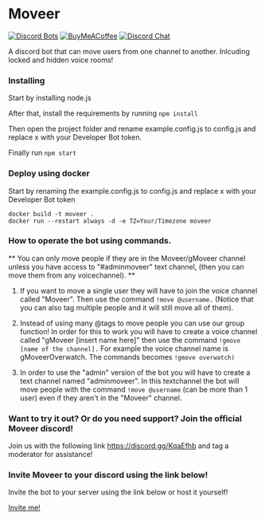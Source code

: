 
# Moveer
[![Discord Bots](https://discordbots.org/api/widget/status/400724460203802624.svg?noavatar=true)](https://discordbots.org/bot/400724460203802624)
[![BuyMeACoffee](https://img.shields.io/badge/BuyMeACoffee-Donate-ff813f.svg?logo=CoffeeScript&style=flat-square)](https://www.buymeacoffee.com/Moveer)
[![Discord Chat](https://img.shields.io/discord/546695271242006549.svg)](https://discord.gg/KqaEfhb)

A discord bot that can move users from one channel to another. Inlcuding locked and hidden voice rooms!

### Installing

Start by installing node.js

After that, install the requirements by running ```npm install```

Then open the project folder and rename example.config.js to config.js and replace x with your Developer Bot token.

Finally run ```npm start```

### Deploy using docker

Start by renaming the example.config.js to config.js and replace x with your Developer Bot token
```
docker build -t moveer .
docker run --restart always -d -e TZ=Your/Timezone moveer
```

### How to operate the bot using commands.

** You can only move people if they are in the Moveer/gMoveer channel unless you have access to "#adminmoveer" text channel, (then you can move them from any voicechannel). **

1. If you want to move a single user they will have to join the voice channel called "Moveer". Then use the command ```!move @username.``` (Notice that you can also tag multiple people and it will still move all of them).

2. Instead of using many @tags to move people you can use our group function! In order for this to work you will have to create a voice channel called "gMoveer [insert name here]" then use the command ```!gmove [name of the channel].``` For example the voice channel name is gMoveerOverwatch. The commands becomes ```!gmove overwatch)```

3. In order to use the "admin" version of the bot you will have to create a text channel named "adminmoveer". In this textchannel the bot will move people with the command ```!move @username``` (can be more than 1 user) even if they aren't in the "Moveer" channel.


### Want to try it out? Or do you need support? Join the official Moveer discord!
Join us with the following link https://discord.gg/KqaEfhb and tag a moderator for assistance!
### Invite Moveer to your discord using the link below!

Invite the bot to your server using the link below or host it yourself!

[Invite me!](https://discordapp.com/api/oauth2/authorize?client_id=400724460203802624&permissions=16777216&scope=bot)

